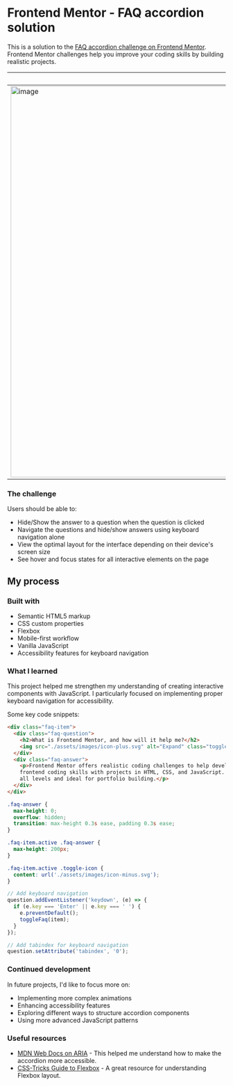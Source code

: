 # Frontend Mentor - FAQ accordion solution

This is a solution to the [FAQ accordion challenge on Frontend Mentor](https://www.frontendmentor.io/challenges/faq-accordion-wyfFdeBwBz). Frontend Mentor challenges help you improve your coding skills by building realistic projects.

| Desktop | Mobile |
| ------- | ------ |
| <img width="1440" height="900" alt="image" src="https://github.com/user-attachments/assets/ff2a0389-4277-4b94-a67d-97896d321811" /> | <img width="375" height="812" alt="image" src="https://github.com/user-attachments/assets/a8a0cef1-2c13-40d4-a6e7-b713633ad8a9" />



### The challenge

Users should be able to:

- Hide/Show the answer to a question when the question is clicked
- Navigate the questions and hide/show answers using keyboard navigation alone
- View the optimal layout for the interface depending on their device's screen size
- See hover and focus states for all interactive elements on the page


## My process

### Built with

- Semantic HTML5 markup
- CSS custom properties
- Flexbox
- Mobile-first workflow
- Vanilla JavaScript
- Accessibility features for keyboard navigation

### What I learned

This project helped me strengthen my understanding of creating interactive components with JavaScript. I particularly focused on implementing proper keyboard navigation for accessibility.

Some key code snippets:

```html
<div class="faq-item">
  <div class="faq-question">
    <h2>What is Frontend Mentor, and how will it help me?</h2>
    <img src="./assets/images/icon-plus.svg" alt="Expand" class="toggle-icon">
  </div>
  <div class="faq-answer">
    <p>Frontend Mentor offers realistic coding challenges to help developers improve their
    frontend coding skills with projects in HTML, CSS, and JavaScript. It's suitable for
    all levels and ideal for portfolio building.</p>
  </div>
</div>
```

```css
.faq-answer {
  max-height: 0;
  overflow: hidden;
  transition: max-height 0.3s ease, padding 0.3s ease;
}

.faq-item.active .faq-answer {
  max-height: 200px;
}

.faq-item.active .toggle-icon {
  content: url('./assets/images/icon-minus.svg');
}
```

```js
// Add keyboard navigation
question.addEventListener('keydown', (e) => {
  if (e.key === 'Enter' || e.key === ' ') {
    e.preventDefault();
    toggleFaq(item);
  }
});

// Add tabindex for keyboard navigation
question.setAttribute('tabindex', '0');
```

### Continued development

In future projects, I'd like to focus more on:

- Implementing more complex animations
- Enhancing accessibility features
- Exploring different ways to structure accordion components
- Using more advanced JavaScript patterns

### Useful resources

- [MDN Web Docs on ARIA](https://developer.mozilla.org/en-US/docs/Web/Accessibility/ARIA) - This helped me understand how to make the accordion more accessible.
- [CSS-Tricks Guide to Flexbox](https://css-tricks.com/snippets/css/a-guide-to-flexbox/) - A great resource for understanding Flexbox layout.
